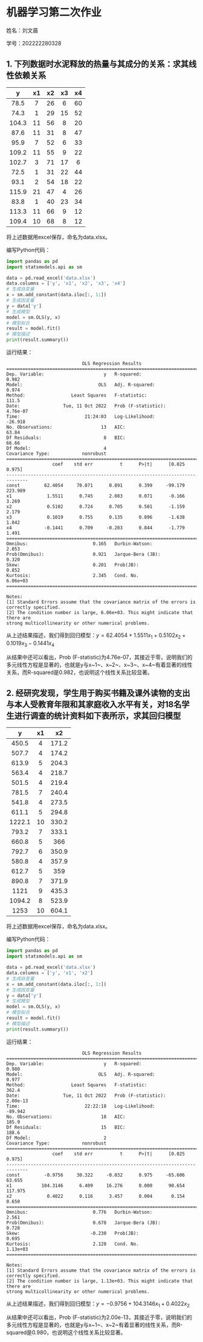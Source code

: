 #  机器学习第二次作业

姓名：刘文晨

学号：202222280328

##  1. 下列数据时水泥释放的热量与其成分的关系：求其线性依赖关系

|   y   |  x1  |  x2  |  x3  |  x4  |
| :---: | :--: | :--: | :--: | :--: |
| 78.5  |  7   |  26  |  6   |  60  |
| 74.3  |  1   |  29  |  15  |  52  |
| 104.3 |  11  |  56  |  8   |  20  |
| 87.6  |  11  |  31  |  8   |  47  |
| 95.9  |  7   |  52  |  6   |  33  |
| 109.2 |  11  |  55  |  9   |  22  |
| 102.7 |  3   |  71  |  17  |  6   |
| 72.5  |  1   |  31  |  22  |  44  |
| 93.1  |  2   |  54  |  18  |  22  |
| 115.9 |  21  |  47  |  4   |  26  |
| 83.8  |  1   |  40  |  23  |  34  |
| 113.3 |  11  |  66  |  9   |  12  |
| 109.4 |  10  |  68  |  8   |  12  |

将上述数据用excel保存，命名为data.xlsx。

编写Python代码：

```python
import pandas as pd
import statsmodels.api as sm

data = pd.read_excel('data.xlsx')
data.columns = ['y', 'x1', 'x2', 'x3', 'x4']
# 生成自变量
x = sm.add_constant(data.iloc[:, 1:])
# 生成因变量
y = data['y']
# 生成模型
model = sm.OLS(y, x)
# 模型拟合
result = model.fit()
# 模型描述
print(result.summary())
```

运行结果：

```
                            OLS Regression Results                            
==============================================================================
Dep. Variable:                      y   R-squared:                       0.982
Model:                            OLS   Adj. R-squared:                  0.974
Method:                 Least Squares   F-statistic:                     111.5
Date:                Tue, 11 Oct 2022   Prob (F-statistic):           4.76e-07
Time:                        21:24:03   Log-Likelihood:                -26.918
No. Observations:                  13   AIC:                             63.84
Df Residuals:                       8   BIC:                             66.66
Df Model:                           4                                         
Covariance Type:            nonrobust                                         
==============================================================================
                 coef    std err          t      P>|t|      [0.025      0.975]
------------------------------------------------------------------------------
const         62.4054     70.071      0.891      0.399     -99.179     223.989
x1             1.5511      0.745      2.083      0.071      -0.166       3.269
x2             0.5102      0.724      0.705      0.501      -1.159       2.179
x3             0.1019      0.755      0.135      0.896      -1.638       1.842
x4            -0.1441      0.709     -0.203      0.844      -1.779       1.491
==============================================================================
Omnibus:                        0.165   Durbin-Watson:                   2.053
Prob(Omnibus):                  0.921   Jarque-Bera (JB):                0.320
Skew:                           0.201   Prob(JB):                        0.852
Kurtosis:                       2.345   Cond. No.                     6.06e+03
==============================================================================

Notes:
[1] Standard Errors assume that the covariance matrix of the errors is correctly specified.
[2] The condition number is large, 6.06e+03. This might indicate that there are
strong multicollinearity or other numerical problems.
```

从上述结果描述，我们得到回归模型：$y=62.4054+1.5511x_1+0.5102x_2+0.1019x_3-0.1441x_4$

从结果中还可以看出，Prob (F-statistic)为4.76e-07，其接近于零，说明我们的多元线性方程是显著的，也就是y与x~1~、x~2~、x~3~、x~4~有着显著的线性关系，而R-squared是0.982，也说明这个线性关系比较显著。



##  2. 经研究发现，学生用于购买书籍及课外读物的支出与本人受教育年限和其家庭收入水平有关，对18名学生进行调查的统计资料如下表所示，求其回归模型

|   y    |  x1  |  x2   |
| :----: | :--: | :---: |
| 450.5  |  4   | 171.2 |
| 507.7  |  4   | 174.2 |
| 613.9  |  5   | 204.3 |
| 563.4  |  4   | 218.7 |
| 501.5  |  4   | 219.4 |
| 781.5  |  7   | 240.4 |
| 541.8  |  4   | 273.5 |
| 611.1  |  5   | 294.8 |
| 1222.1 |  10  | 330.2 |
| 793.2  |  7   | 333.1 |
| 660.8  |  5   |  366  |
| 792.7  |  6   | 350.9 |
| 580.8  |  4   | 357.9 |
| 612.7  |  5   |  359  |
| 890.8  |  7   | 371.9 |
|  1121  |  9   | 435.3 |
| 1094.2 |  8   | 523.9 |
|  1253  |  10  | 604.1 |

将上述数据用excel保存，命名为data.xlsx。

编写Python代码：

```python
import pandas as pd
import statsmodels.api as sm

data = pd.read_excel('data.xlsx')
data.columns = ['y', 'x1', 'x2']
# 生成自变量
x = sm.add_constant(data.iloc[:, 1:])
# 生成因变量
y = data['y']
# 生成模型
model = sm.OLS(y, x)
# 模型拟合
result = model.fit()
# 模型描述
print(result.summary())
```

运行结果：

```
                            OLS Regression Results                            
==============================================================================
Dep. Variable:                      y   R-squared:                       0.980
Model:                            OLS   Adj. R-squared:                  0.977
Method:                 Least Squares   F-statistic:                     362.4
Date:                Tue, 11 Oct 2022   Prob (F-statistic):           2.00e-13
Time:                        22:22:18   Log-Likelihood:                -89.942
No. Observations:                  18   AIC:                             185.9
Df Residuals:                      15   BIC:                             188.6
Df Model:                           2                                         
Covariance Type:            nonrobust                                         
==============================================================================
                 coef    std err          t      P>|t|      [0.025      0.975]
------------------------------------------------------------------------------
const         -0.9756     30.322     -0.032      0.975     -65.606      63.655
x1           104.3146      6.409     16.276      0.000      90.654     117.975
x2             0.4022      0.116      3.457      0.004       0.154       0.650
==============================================================================
Omnibus:                        0.776   Durbin-Watson:                   2.561
Prob(Omnibus):                  0.678   Jarque-Bera (JB):                0.728
Skew:                          -0.230   Prob(JB):                        0.695
Kurtosis:                       2.128   Cond. No.                     1.13e+03
==============================================================================

Notes:
[1] Standard Errors assume that the covariance matrix of the errors is correctly specified.
[2] The condition number is large, 1.13e+03. This might indicate that there are
strong multicollinearity or other numerical problems.
```

从上述结果描述，我们得到回归模型：$y=-0.9756+104.3146x_1+0.4022x_2$

从结果中还可以看出，Prob (F-statistic)为2.00e-13，其接近于零，说明我们的多元线性方程是显著的，也就是y与x~1~、x~2~有着显著的线性关系，而R-squared是0.980，也说明这个线性关系比较显著。